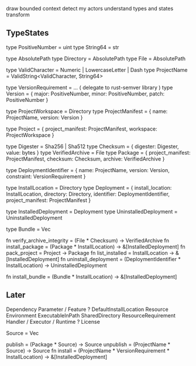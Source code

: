 draw bounded context
detect my actors
understand types and states transform

## TypeStates

type PositiveNumber = uint
type String64 = str

type AbsolutePath
type Directory = AbsolutePath
type File = AbsolutePath

type ValidCharacter = Numeric | LowercaseLetter | Dash
type ProjectName = ValidString<ValidCharacter, String64>

type VersionRequirement = ... ( delegate to rust-semver library )
type Version = {
    major: PositiveNumber,
    minor: PositiveNumber,
    patch: PositiveNumber
}

type ProjectWorkspace = Directory
type ProjectManifest = {
    name: ProjectName,
    version: Version
}

type Project = {
    project_manifest: ProjectManifest,
    workspace: ProjectWorkspace
}

type Digester = Sha256 | Sha512
type Checksum = { digester: Digester, value: bytes }
type VerifiedArchive = File
type Package = {
    project_manifest: ProjectManifest,
    checksum: Checksum,
    archive: VerifiedArchive
}

type DeploymentIdentifier = {
    name: ProjectName,
    version: Version,
    constraint: VersionRequirement
}

type InstallLocation = Directory
type Deployment = {
    install_location: InstallLocation,
    directory: Directory,
    identifier: DeploymentIdentifier,
    project_manifest: ProjectManifest
}

type InstalledDeployment = Deployment
type UninstalledDeployment = UninstalledDeployment

type Bundle = Vec<VersionRequirement>

fn verify_archive_integrity = (File * Checksum) -> VerifiedArchive
fn install_package = (Package * InstallLocation) -> &[InstalledDeployment]
fn pack_project = Project -> Package
fn list_installed = InstallLocation -> &[InstalledDeployment]
fn uninstall_deployment = (DeploymentIdentifier * InstallLocation) -> UninstalledDeployment

fn install_bundle = (Bundle * InstallLocation) -> &[InstalledDeployment]

## Later

Dependency
Parameter / Feature ?
DefaultInstallLocation
Resource
    Environment
    ExecutableInPath
    SharedDirectory
ResourceRequirement
Handler / Executor / Runtime ?
License

Source = Vec<Package>

publish = (Package * Source) -> Source
unpublish = (ProjectName * Source) -> Source
fn install = (ProjectName * VersionRequirement * InstallLocation) -> &[InstalledDeployment]

